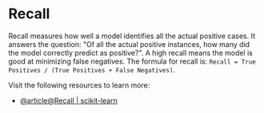 # Recall

Recall measures how well a model identifies all the actual positive cases. It answers the question: "Of all the actual positive instances, how many did the model correctly predict as positive?". A high recall means the model is good at minimizing false negatives. The formula for recall is: `Recall = True Positives / (True Positives + False Negatives)`.

Visit the following resources to learn more:

- [@article@Recall | scikit-learn](https://scikit-learn.org/stable/modules/generated/sklearn.metrics.recall_score.html)